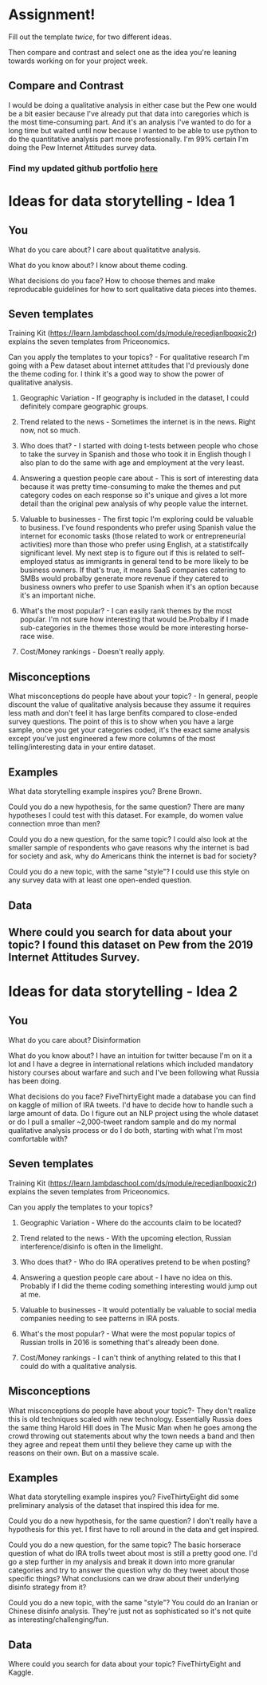 # Assignment!

Fill out the template *twice*, for two different ideas.

Then compare and contrast and select one as the idea you're leaning towards
working on for your project week.

## Compare and Contrast
I would be doing a qualitative analysis in either case but the Pew one would be a bit easier because I've already put that data into caregories which is the most time-consuming part. And it's an analysis I've wanted to do for a long time but waited until now because I wanted to be able to use python to do the quantitative analysis part more professionally. I'm 99% certain I'm doing the Pew Internet Attitudes survey data.

### Find my updated github portfolio [here](https://worldwidekatie.github.io/)


# Ideas for data storytelling - Idea 1

## You

What do you care about? I care about qualitatitve analysis.


What do you know about? I know about theme coding.


What decisions do you face? How to choose themes and make reproducable guidelines for how to sort qualitative data pieces into themes.


## Seven templates

Training Kit (https://learn.lambdaschool.com/ds/module/recedjanlbpqxic2r) explains the seven templates from Priceonomics.

Can you apply the templates to your topics? - For qualitative research I'm going with a Pew dataset about internet attitudes that I'd previously done the theme coding for. I think it's a good way to show the power of qualitative analysis.

1. Geographic Variation - If geography is included in the dataset, I could definitely compare geographic groups.


2. Trend related to the news - Sometimes the internet is in the news. Right now, not so much.


3. Who does that? - I started with doing t-tests between people who chose to take the survey in Spanish and those who took it in English though I also plan to do the same with age and employment at the very least.


4. Answering a question people care about - This is sort of interesting data because it was pretty time-consuming to make the themes and put category codes on each response so it's unique and gives a lot more detail than the original pew analysis of why people value the internet.


5. Valuable to businesses - The first topic I'm exploring could be valuable to business. I've found respondents who prefer using Spanish value the internet for economic tasks (those related to work or entrepreneurial activities) more than those who prefer using English, at a statistifcally significant level. My next step is to figure out if this is related to self-employed status as immigrants in general tend to be more likely to be business owners. If that's true, it means SaaS companies catering to SMBs would probalby generate more revenue if they catered to business owners who prefer to use Spanish when it's an option because it's an important niche.


6. What's the most popular? - I can easily rank themes by the most popular. I'm not sure how interesting that would be.Probalby if I made sub-categories in the themes those would be more interesting horse-race wise.


7. Cost/Money rankings - Doesn't really apply.


## Misconceptions

What misconceptions do people have about your topic? - In general, people discount the value of qualitative analysis because they assume it requires less math and don't feel it has large benfits compared to close-ended survey questions. The point of this is to show when you have a large sample, once you get your categories coded, it's the exact same analysis except you've just engineered a few more columns of the most telling/interesting data in your entire dataset.


## Examples

What data storytelling example inspires you?
Brene Brown.

Could you do a new hypothesis, for the same question?
There are many hypotheses I could test with this dataset. For example, do women value connection mroe than men?

Could you do a new question, for the same topic?
I could also look at the smaller sample of respondents who gave reasons why the internet is bad for society and ask, why do Americans think the internet is bad for society?

Could you do a new topic, with the same "style"?
I could use this style on any survey data with at least one open-ended question.

## Data

Where could you search for data about your topic?
I found this dataset on Pew from the 2019 Internet Attitudes Survey.
---

# Ideas for data storytelling - Idea 2

## You

What do you care about? Disinformation


What do you know about? I have an intuition for twitter because I'm on it a lot and I have a degree in international relations which included mandatory history courses about warfare and such and I've been following what Russia has been doing.


What decisions do you face? FiveThirtyEight made a database you can find on kaggle of million of IRA tweets. I'd have to decide how to handle such a large amount of data. Do I figure out an NLP project using the whole dataset or do I pull a smaller ~2,000-tweet random sample and do my normal qualitative analysis process or do I do both, starting with what I'm most comfortable with?


## Seven templates

Training Kit (https://learn.lambdaschool.com/ds/module/recedjanlbpqxic2r) explains the seven templates from Priceonomics.

Can you apply the templates to your topics? 

1. Geographic Variation - Where do the accounts claim to be located?


2. Trend related to the news - With the upcoming election, Russian interference/disinfo is often in the limelight.


3. Who does that? - Who do IRA operatives pretend to be when posting?


4. Answering a question people care about - I have no idea on this. Probably if I did the theme coding something interesting would jump out at me. 


5. Valuable to businesses - It would potentially be valuable to social media companies needing to see patterns in IRA posts.


6. What's the most popular? - What were the most popular topics of Russian trolls in 2016 is something that's already been done.


7. Cost/Money rankings - I can't think of anything related to this that I could do with a qualitative analysis.


## Misconceptions

What misconceptions do people have about your topic?- They don't realize this is old techniques scaled with new technology. Essentially Russia does the same thing Harold Hill does in The Music Man when he goes among the crowd throwing out statements about why the town needs a band and then they agree and repeat them until they believe they came up with the reasons on their own. But on a massive scale.


## Examples

What data storytelling example inspires you?
FiveThirtyEight did some preliminary analysis of the dataset that inspired this idea for me.


Could you do a new hypothesis, for the same question?
I don't really have a hypothesis for this yet. I first have to roll around in the data and get inspired.

Could you do a new question, for the same topic?
The basic horserace question of what do IRA trolls tweet about most is still a pretty good one. I'd go a step further in my analysis and break it down into more granular categories and try to answer the question why do they tweet about those specific things? What conclusions can we draw about their underlying disinfo strategy from it?

Could you do a new topic, with the same "style"?
You could do an Iranian or Chinese disinfo analysis. They're just not as sophisticated so it's not quite as interesting/challenging/fun.

## Data

Where could you search for data about your topic?
FiveThirtyEight and Kaggle.
